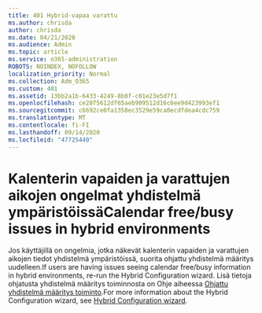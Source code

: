 ```yaml
---
title: 401 Hybrid-vapaa varattu
ms.author: chrisda
author: chrisda
ms.date: 04/21/2020
ms.audience: Admin
ms.topic: article
ms.service: o365-administration
ROBOTS: NOINDEX, NOFOLLOW
localization_priority: Normal
ms.collection: Adm_O365
ms.custom: 401
ms.assetid: 13bb2a1b-6433-4249-8b0f-c01e23e5d7f1
ms.openlocfilehash: ce28f5612df65aeb909512d16c6ee9d423993ef1
ms.sourcegitcommit: c6692ce0fa1358ec3529e59ca0ecdfdea4cdc759
ms.translationtype: MT
ms.contentlocale: fi-FI
ms.lasthandoff: 09/14/2020
ms.locfileid: "47725440"
---
```

# <a name="calendar-freebusy-issues-in-hybrid-environments"></a><span data-ttu-id="12b5b-102">Kalenterin vapaiden ja varattujen aikojen ongelmat yhdistelmä ympäristöissä</span><span class="sxs-lookup"><span data-stu-id="12b5b-102">Calendar free/busy issues in hybrid environments</span></span>

<span data-ttu-id="12b5b-103">Jos käyttäjillä on ongelmia, jotka näkevät kalenterin vapaiden ja varattujen aikojen tiedot yhdistelmä ympäristöissä, suorita ohjattu yhdistelmä määritys uudelleen.</span><span class="sxs-lookup"><span data-stu-id="12b5b-103">If users are having issues seeing calendar free/busy information in hybrid environments, re-run the Hybrid Configuration wizard.</span></span> <span data-ttu-id="12b5b-104">Lisä tietoja ohjatusta yhdistelmä määritys toiminnosta on Ohje aiheessa [Ohjattu yhdistelmä määritys toiminto](https://go.microsoft.com/fwlink/p/?linkid=528149).</span><span class="sxs-lookup"><span data-stu-id="12b5b-104">For more information about the Hybrid Configuration wizard, see [Hybrid Configuration wizard](https://go.microsoft.com/fwlink/p/?linkid=528149).</span></span>
